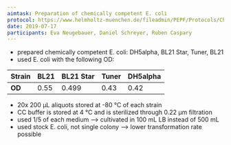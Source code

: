 ```yaml
---
aimtask: Preparation of chemically competent E. coli
protocol: https://www.helmholtz-muenchen.de/fileadmin/PEPF/Protocols/Chemically-competent-cells.pdf
date: 2019-07-17
participants: Eva Neugebauer, Daniel Schreyer, Ruben Caspary
---
```


* prepared chemically competent E. coli: DH5alpha, BL21 Star, Tuner, BL21
* used E. coli with the following OD:

**Strain**	|BL21		|BL21 Star	|Tuner		|DH5alpha	
----------------|---------------|---------------|---------------|---------------
**OD**		|0.55		|0.499		|0.43		|0.42

* 20x 200 µL aliquots stored at -80 °C of each strain
* CC buffer is stored at 4 °C and is sterilized through 0.22 µm filtration
* used 1/5 of each medium --> cultivated in 100 mL LB instead of 500 mL
* used stock E. coli, not single colony --> lower transformation rate possible